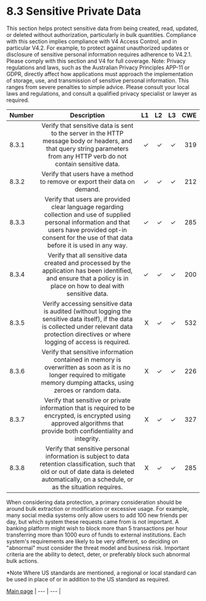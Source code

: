 # 8.3 Sensitive Private Data

This section helps protect sensitive data from being created, read, updated, or deleted without authorization, particularly in bulk quantities. Compliance with this section implies compliance with V4 Access Control, and in particular V4.2. For example, to protect against unauthorized updates or disclosure of sensitive personal information requires adherence to V4.2.1. Please comply with this section and V4 for full coverage. Note: Privacy regulations and laws, such as the Australian Privacy Principles APP-11 or GDPR, directly affect how applications must approach the implementation of storage, use, and transmission of sensitive personal information. This ranges from severe penalties to simple advice. Please consult your local laws and regulations, and consult a qualified privacy specialist or lawyer as required.

| Number       | Description     | L1    		| L2         | L3 		   | CWE		|
| :------------- | :----------: | -----------: | -----------:|-----------:| -----------:|
| 8.3.1 | Verify that sensitive data is sent to the server in the HTTP message body or headers, and that query string parameters from any HTTP verb do not contain sensitive data.| ✓	 | ✓   | ✓   | 319 |
| 8.3.2 | Verify that users have a method to remove or export their data on demand.  | ✓  	 | ✓   | ✓   | 212 |
| 8.3.3 | Verify that users are provided clear language regarding collection and use of supplied personal information and that users have provided opt-in consent for the use of that data before it is used in any way.  | ✓ 	 | ✓   | ✓   | 285 |
| 8.3.4 | Verify that all sensitive data created and processed by the application has been identified, and ensure that a policy is in place on how to deal with sensitive data.  | ✓ 	 | ✓   | ✓   | 200 |
| 8.3.5 | Verify accessing sensitive data is audited (without logging the sensitive data itself), if the data is collected under relevant data protection directives or where logging of access is required. | X 	 | ✓   | ✓   | 532 |
| 8.3.6 | Verify that sensitive information contained in memory is overwritten as soon as it is no longer required to mitigate memory dumping attacks, using zeroes or random data. | X 	 | ✓   | ✓   | 226 |
| 8.3.7 | Verify that sensitive or private information that is required to be encrypted, is encrypted using approved algorithms that provide both confidentiality and integrity.  | X 	 | ✓   | ✓   | 327 
| 8.3.8 | Verify that sensitive personal information is subject to data retention classification, such that old or out of date data is deleted automatically, on a schedule, or as the situation requires.  | X 	 | ✓   | ✓   | 285

When considering data protection, a primary consideration should be around bulk extraction or modification or excessive usage. For example, many social media systems only allow users to add 100 new friends per day, but which system these requests came from is not important. A banking platform might wish to block more than 5 transactions per hour transferring more than 1000 euro of funds to external institutions. Each system's requirements are likely to be very different, so deciding on "abnormal" must consider the threat model and business risk. Important criteria are the ability to detect, deter, or preferably block such abnormal bulk actions. 

*Note
Where US standards are mentioned, a regional or local standard can be used in place of or in addition to the US standard as required.

[Main page](../README.md) 
| --- | --- |
